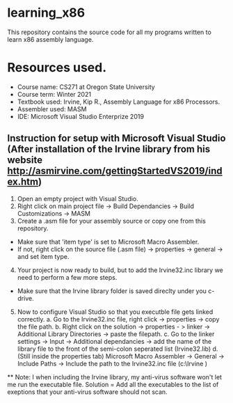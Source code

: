 # learning_x86
This repository contains the source code for all my programs written to learn x86 assembly language.

# Resources used.
- Course name: CS271 at Oregon State University
- Course term: Winter 2021
- Textbook used: Irvine, Kip R., Assembly Language for x86 Processors.
- Assembler used: MASM
- IDE: Microsoft Visual Studio Enterprize 2019

## Instruction for setup with Microsoft Visual Studio (After installation of the Irvine library from his website http://asmirvine.com/gettingStartedVS2019/index.htm)
1. Open an empty project with Visual Studio.
2. Right click on main project file -> Build Dependancies -> Build Customizations -> MASM
3. Create a .asm file for your assembly source or copy one from this repository.
  - Make sure that 'item type' is set to Microsoft Macro Assembler.
  - If not, right click on the source file (.asm file) -> properties -> general -> and set item type.
4. Your project is now ready to build, but to add the Irvine32.inc library we need to perform a few more steps.
  - Make sure that the Irvine library folder is saved direclty under you c-drive.
5. Now to configure Visual Studio so that you executble file gets linked correctly.
  a. Go to the Irvine32.inc file, right click -> properties -> copy the file path.
  b. Right click on the solution -> properties - > linker -> Additional Library Directories -> paste the filepath.
  c. Go to the linker settings -> Input -> Additional dependancies -> add the name of the library file to the front of the semi-colon
    seperated list (Irvine32.lib)
  d. (Still inside the properties tab) Microsoft Macro Assembler -> General -> Include Paths -> Include the path to the Irvine32.inc file (c:\Irvine )
  
  ** Note: I when including the Irvine library, my anti-virus software won't let me run the executable file. 
            Solution = Add all the executables to the list of exeptions that your anti-virus software should not scan.
